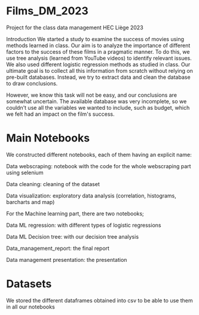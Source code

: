 # Films_DM_2023
Project for the class data management HEC Liège 2023

Introduction
We started a study to examine the success of movies using methods learned in class. Our aim is to analyze the importance of different factors to the success of these films in a pragmatic manner. To do this, we use tree analysis (learned from YouTube videos) to identify relevant issues. We also used different logistic regression methods as studied in class. Our ultimate goal is to collect all this information from scratch without relying on pre-built databases. Instead, we try to extract data and clean the database to draw conclusions.

However, we know this task will not be easy, and our conclusions are somewhat uncertain. The available database was very incomplete, so we couldn't use all the variables we wanted to include, such as budget, which we felt had an impact on the film's success.

# Main Notebooks

We constructed different notebooks, each of them having an explicit name:

Data webscraping: notebook with the code for the whole webscraping part using selenium

Data cleaning: cleaning of the dataset

Data visualization: exploratory data analysis (correlation, histograms, barcharts and map)

For the Machine learning part, there are two notebooks;

Data ML regression: with different types of logistic regressions

Data ML Decision tree: with our decision tree analysis

Data_management_report: the final report

Data management presentation: the presentation


# Datasets

We stored the different dataframes obtained into csv to be able to use them in all our notebooks


